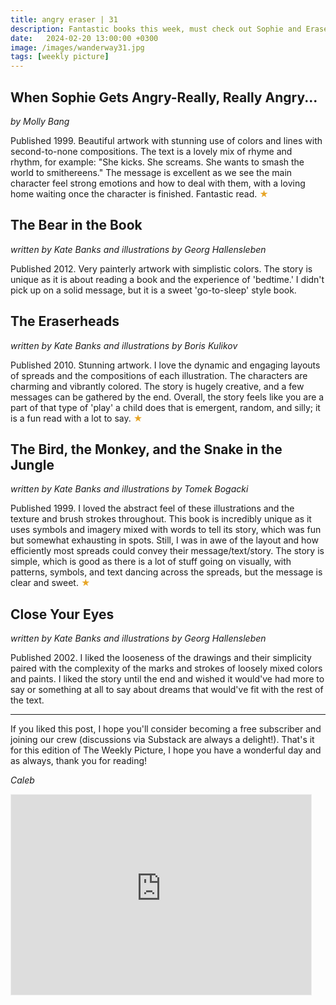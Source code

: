 ```yaml
---
title: angry eraser | 31
description: Fantastic books this week, must check out Sophie and Eraserhead!
date:   2024-02-20 13:00:00 +0300
image: /images/wanderway31.jpg
tags: [weekly picture]
---
```


## When Sophie Gets Angry-Really, Really Angry...

*by Molly Bang*

Published 1999. Beautiful artwork with stunning use of colors and lines with second-to-none compositions. The text is a lovely mix of rhyme and rhythm, for example: "She kicks. She screams. She wants to smash the world to smithereens." The message is excellent as we see the main character feel strong emotions and how to deal with them, with a loving home waiting once the character is finished. Fantastic read. <h style="color:#E7A526;">★</h>

## The Bear in the Book

*written by Kate Banks and illustrations by Georg Hallensleben*

Published 2012. Very painterly artwork with simplistic colors. The story is unique as it is about reading a book and the experience of 'bedtime.' I didn't pick up on a solid message, but it is a sweet 'go-to-sleep' style book. 

## The Eraserheads

*written by Kate Banks and illustrations by Boris Kulikov*

Published 2010. Stunning artwork. I love the dynamic and engaging layouts of spreads and the compositions of each illustration. The characters are charming and vibrantly colored. The story is hugely creative, and a few messages can be gathered by the end. Overall, the story feels like you are a part of that type of 'play' a child does that is emergent, random, and silly; it is a fun read with a lot to say. <h style="color:#E7A526;">★</h>

## The Bird, the Monkey, and the Snake in the Jungle

*written by Kate Banks and illustrations by Tomek Bogacki*

Published 1999. I loved the abstract feel of these illustrations and the texture and brush strokes throughout. This book is incredibly unique as it uses symbols and imagery mixed with words to tell its story, which was fun but somewhat exhausting in spots. Still, I was in awe of the layout and how efficiently most spreads could convey their message/text/story. The story is simple, which is good as there is a lot of stuff going on visually, with patterns, symbols, and text dancing across the spreads, but the message is clear and sweet. <h style="color:#E7A526;">★</h>

## Close Your Eyes

*written by Kate Banks and illustrations by Georg Hallensleben*

Published 2002. I liked the looseness of the drawings and their simplicity paired with the complexity of the marks and strokes of loosely mixed colors and paints. I liked the story until the end and wished it would've had more to say or something at all to say about dreams that would've fit with the rest of the text. 

***

If you liked this post, I hope you'll consider becoming a free subscriber and joining our crew (discussions via Substack are always a delight!). That's it for this edition of The Weekly Picture, I hope you have a wonderful day and as always, thank you for reading!

*Caleb*
    
<iframe src="https://thewanderway.substack.com/embed" width="480" height="320" style="border:1px solid #EEE; background:white;" frameborder="0" scrolling="no"></iframe>
